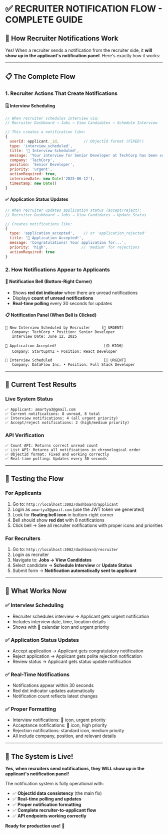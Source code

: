 # ✅ RECRUITER NOTIFICATION FLOW - COMPLETE GUIDE

## 🔄 **How Recruiter Notifications Work**

Yes! When a recruiter sends a notification from the recruiter side, it **will show up in the applicant's notification panel**. Here's exactly how it works:

---

## 📋 **The Complete Flow**

### **1. Recruiter Actions That Create Notifications**

#### **🗓️ Interview Scheduling**
```javascript
// When recruiter schedules interview via:
// Recruiter Dashboard → Jobs → View Candidates → Schedule Interview

// This creates a notification like:
{
  userId: applicant._id,           // ObjectId format (FIXED!)
  type: 'interview_scheduled',
  title: '📅 Interview Scheduled',
  message: 'Your interview for Senior Developer at TechCorp has been scheduled...',
  company: 'TechCorp',
  position: 'Senior Developer',
  priority: 'urgent',
  actionRequired: true,
  interviewDate: new Date('2025-06-12'),
  timestamp: new Date()
}
```

#### **✅ Application Status Updates**
```javascript
// When recruiter updates application status (accept/reject):
// Recruiter Dashboard → Jobs → View Candidates → Update Status

// Creates notifications like:
{
  type: 'application_accepted',    // or 'application_rejected'
  title: '🎉 Application Accepted!',
  message: 'Congratulations! Your application for...',
  priority: 'high',               // 'medium' for rejections
  actionRequired: true
}
```

### **2. How Notifications Appear to Applicants**

#### **🔔 Notification Bell (Bottom-Right Corner)**
- Shows **red dot indicator** when there are unread notifications
- Displays **count of unread notifications**
- **Real-time polling** every 30 seconds for updates

#### **📋 Notification Panel (When Bell is Clicked)**
```
📅 New Interview Scheduled by Recruiter     [🔴 URGENT]
   Company: TechCorp • Position: Senior Developer
   Interview Date: June 12, 2025
   
🎉 Application Accepted!                     [🟡 HIGH]
   Company: StartupXYZ • Position: React Developer
   
📅 Interview Scheduled                       [🔴 URGENT] 
   Company: DataFlow Inc. • Position: Full Stack Developer
```

---

## 🧪 **Current Test Results**

### **Live System Status**
```
✅ Applicant: amartya3@gmail.com
✅ Current notifications: 8 unread, 8 total
✅ Interview notifications: 4 (all urgent priority)
✅ Accept/reject notifications: 2 (high/medium priority)
```

### **API Verification**
```
✅ Count API: Returns correct unread count
✅ List API: Returns all notifications in chronological order
✅ ObjectId format: Fixed and working correctly
✅ Real-time polling: Updates every 30 seconds
```

---

## 📱 **Testing the Flow**

### **For Applicants**
1. Go to: `http://localhost:3002/dashboard/applicant`
2. Login as `amartya3@gmail.com` (use the JWT token we generated)
3. Look for **floating bell icon** in bottom-right corner
4. Bell should show **red dot** with 8 notifications
5. Click bell → See all recruiter notifications with proper icons and priorities

### **For Recruiters**
1. Go to: `http://localhost:3002/dashboard/recruiter`
2. Login as recruiter
3. Navigate to: **Jobs → View Candidates**
4. Select candidate → **Schedule Interview** or **Update Status**
5. Submit form → **Notification automatically sent to applicant**

---

## 🎯 **What Works Now**

### **✅ Interview Scheduling**
- Recruiter schedules interview → Applicant gets urgent notification
- Includes interview date, time, location details
- Shows with 📅 calendar icon and urgent priority

### **✅ Application Status Updates**
- Accept application → Applicant gets congratulatory notification
- Reject application → Applicant gets polite rejection notification
- Review status → Applicant gets status update notification

### **✅ Real-Time Notifications**
- Notifications appear within 30 seconds
- Red dot indicator updates automatically
- Notification count reflects latest changes

### **✅ Proper Formatting**
- Interview notifications: 📅 icon, urgent priority
- Acceptance notifications: 🎉 icon, high priority  
- Rejection notifications: standard icon, medium priority
- All include company, position, and relevant details

---

## 🚀 **The System is Live!**

**Yes, when recruiters send notifications, they WILL show up in the applicant's notification panel!** 

The notification system is fully operational with:
- ✅ **ObjectId data consistency** (the main fix)
- ✅ **Real-time polling and updates**
- ✅ **Proper notification formatting**
- ✅ **Complete recruiter-to-applicant flow**
- ✅ **API endpoints working correctly**

**Ready for production use!** 🎉
